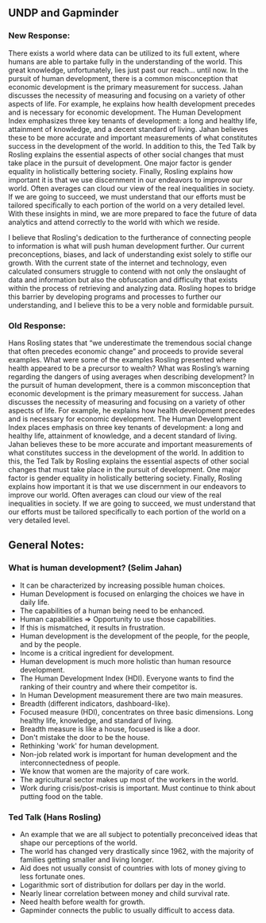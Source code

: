 ## UNDP and Gapminder

### New Response:
There exists a world where data can be utilized to its full extent, where humans are able to partake fully in the understanding of the world.  This great knowledge, unfortunately, lies just past our reach... until now. In the pursuit of human development, there is a common misconception that economic development is the primary measurement for success. Jahan discusses the necessity of measuring and focusing on a variety of other aspects of life. For example, he explains how health development precedes and is necessary for economic development. The Human Development Index emphasizes three key tenants of development: a long and healthy life, attainment of knowledge, and a decent standard of living. Jahan believes these to be more accurate and important measurements of what constitutes success in the development of the world. In addition to this, the Ted Talk by Rosling explains the essential aspects of other social changes that must take place in the pursuit of development. One major factor is gender equality in holistically bettering society. Finally, Rosling explains how important it is that we use discernment in our endeavors to improve our world. Often averages can cloud our view of the real inequalities in society. If we are going to succeed, we must understand that our efforts must be tailored specifically to each portion of the world on a very detailed level. With these insights in mind, we are more prepared to face the future of data analytics and attend correctly to the world with which we reside. 

I believe that Rosling's dedication to the furtherance of connecting people to information is what will push human development further. Our current preconceptions, biases, and lack of understanding exist solely to stifle our growth. With the current state of the internet and technology, even calculated consumers struggle to contend with not only the onslaught of data and information but also the obfuscation and difficulty that exists within the process of retrieving and analyzing data. Rosling hopes to bridge this barrier by developing programs and processes to further our understanding, and I believe this to be a very noble and formidable pursuit.


### Old Response:
Hans Rosling states that “we underestimate the tremendous social change that often precedes economic change” and proceeds to provide several examples. What were some of the examples Rosling presented where health appeared to be a precursor to wealth? What was Rosling’s warning regarding the dangers of using averages when describing development?
In the pursuit of human development, there is a common misconception that economic development is the primary measurement for success. Jahan discusses the necessity of measuring and focusing on a variety of other aspects of life. For example, he explains how health development precedes and is necessary for economic development. The Human Development Index places emphasis on three key tenants of development: a long and healthy life, attainment of knowledge, and a decent standard of living. Jahan believes these to be more accurate and important measurements of what constitutes success in the development of the world. In addition to this, the Ted Talk by Rosling explains the essential aspects of other social changes that must take place in the pursuit of development. One major factor is gender equality in holistically bettering society. Finally, Rosling explains how important it is that we use discernment in our endeavors to improve our world. Often averages can cloud our view of the real inequalities in society. If we are going to succeed, we must understand that our efforts must be tailored specifically to each portion of the world on a very detailed level. 

## General Notes:

### What is human development? (Selim Jahan)
- It can be characterized by increasing possible human choices. 
- Human Development is focused on enlarging the choices we have in daily life.
- The capabilities of a human being need to be enhanced.
- Human capabilities => Opportunity to use those capabilities.
- If this is mismatched, it results in frustration.
- Human development is the development of the people, for the people, and by the people. 
- Income is a critical ingredient for development. 
- Human development is much more holistic than human resource development.
- The Human Development Index (HDI). Everyone wants to find the ranking of their country and where their competitor is. 
- In Human Development measurement there are two main measures. 
- Breadth (different indicators, dashboard-like).  
- Focused measure (HDI), concentrates on three basic dimensions. Long healthy life, knowledge, and standard of living. 
- Breadth measure is like a house, focused is like a door. 
- Don't mistake the door to be the house. 
- Rethinking 'work' for human development.
- Non-job related work is important for human development and the interconnectedness of people.
- We know that women are the majority of care work. 
- The agricultural sector makes up most of the workers in the world.
- Work during crisis/post-crisis is important. Must continue to think about putting food on the table. 

### Ted Talk (Hans Rosling)
- An example that we are all subject to potentially preconceived ideas that shape our perceptions of the world. 
- The world has changed very drastically since 1962, with the majority of families getting smaller and living longer. 
- Aid does not usually consist of countries with lots of money giving to less fortunate ones. 
- Logarithmic sort of distribution for dollars per day in the world. 
- Nearly linear correlation between money and child survival rate. 
- Need health before wealth for growth.
- Gapminder connects the public to usually difficult to access data. 
